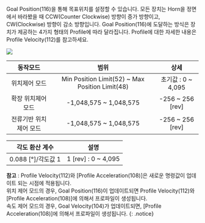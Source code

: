 
Goal Position(116)을 통해 목표위치를 설정할 수 있습니다. 모든 장치는 Horn을 정면에서 바라봤을 때 CCW(Counter Clockwise) 방향이 증가 방향이고, CW(Clockwise) 방향이 감소 방향입니다. Goal Position(116)에 도달하는 방식은 장치가 제공하는 4가지 형태의 Profile에 따라 달라집니다. Profile에 대한 자세한 내용은 Profile Velocity(112)를 참고하세요.

![](/assets/images/dxl/x/dxl_goal_position.jpg)

|        동작모드        |                      범위                       |         상세         |
|:----------------------:|:-----------------------------------------------:|:--------------------:|
|     위치제어 모드      | Min Position Limit(52) ~ Max Position Limit(48) |  초기값 : 0 ~ 4,095  |
|   확장 위치제어 모드   |             -1,048,575 ~ 1,048,575              | -256 ~ 256 [rev] |{% if page.product_group!='dxl_xl430' %}
| 전류기반 위치제어 모드 |             -1,048,575 ~ 1,048,575              | -256 ~ 256 [rev] |{% else %}{% endif %}

|각도 환산 계수|설명|
| :---: | :---: |
|0.088 [&deg;]/각도값 1| 1 [rev] : 0 ~ 4,095 |

**참고** : Profile Velocity(112)와 [Profile Acceleration(108)]은 새로운 명령값이 업데이트 되는 시점에 적용됩니다.  
위치 제어 모드의 경우, Goal Position(116)이 업데이트되면 Profile Velocity(112)와 [Profile Acceleration(108)]에 의해서 프로파일이 생성됩니다.  
속도 제어 모드의 경우, Goal Velocity(104)가 업데이트되면, [Profile Acceleration(108)]에 의해서 프로파일이 생성됩니다.
{: .notice}
